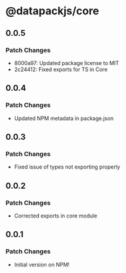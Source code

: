 # @datapackjs/core

## 0.0.5

### Patch Changes

- 8000a97: Updated package license to MIT
- 2c24412: Fixed exports for TS in Core

## 0.0.4

### Patch Changes

- Updated NPM metadata in package.json

## 0.0.3

### Patch Changes

- Fixed issue of types not exporting properly

## 0.0.2

### Patch Changes

- Corrected exports in core module

## 0.0.1

### Patch Changes

- Initial version on NPM!
